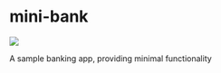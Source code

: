 # mini-bank

![](https://github.com/karim-elngr/mini-bank/workflows/Java%20CI%20with%20Maven/badge.svg)

A sample banking app, providing minimal functionality
